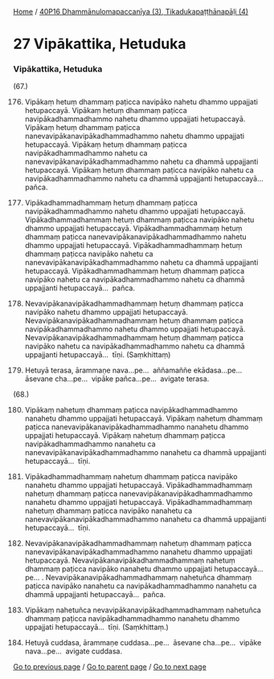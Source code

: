 
[Home](/) / [40P16 Dhammānulomapaccanīya (3), Tikadukapaṭṭhānapāḷi (4)](/tipitaka/40P16.md)

# 27 Vipākattika, Hetuduka

### Vipākattika, Hetuduka

(67.)

176. Vipākaṃ hetuṃ dhammaṃ paṭicca navipāko nahetu dhammo uppajjati hetupaccayā. Vipākaṃ hetuṃ dhammaṃ paṭicca navipākadhammadhammo nahetu dhammo uppajjati hetupaccayā. Vipākaṃ hetuṃ dhammaṃ paṭicca nanevavipākanavipākadhammadhammo nahetu dhammo uppajjati hetupaccayā. Vipākaṃ hetuṃ dhammaṃ paṭicca navipākadhammadhammo nahetu ca nanevavipākanavipākadhammadhammo nahetu ca dhammā uppajjanti hetupaccayā. Vipākaṃ hetuṃ dhammaṃ paṭicca navipāko nahetu ca navipākadhammadhammo nahetu ca dhammā uppajjanti hetupaccayā…  pañca.

177. Vipākadhammadhammaṃ hetuṃ dhammaṃ paṭicca navipākadhammadhammo nahetu dhammo uppajjati hetupaccayā. Vipākadhammadhammaṃ hetuṃ dhammaṃ paṭicca navipāko nahetu dhammo uppajjati hetupaccayā. Vipākadhammadhammaṃ hetuṃ dhammaṃ paṭicca nanevavipākanavipākadhammadhammo nahetu dhammo uppajjati hetupaccayā. Vipākadhammadhammaṃ hetuṃ dhammaṃ paṭicca navipāko nahetu ca nanevavipākanavipākadhammadhammo nahetu ca dhammā uppajjanti hetupaccayā. Vipākadhammadhammaṃ hetuṃ dhammaṃ paṭicca navipāko nahetu ca navipākadhammadhammo nahetu ca dhammā uppajjanti hetupaccayā…  pañca.

178. Nevavipākanavipākadhammadhammaṃ hetuṃ dhammaṃ paṭicca navipāko nahetu dhammo uppajjati hetupaccayā. Nevavipākanavipākadhammadhammaṃ hetuṃ dhammaṃ paṭicca navipākadhammadhammo nahetu dhammo uppajjati hetupaccayā. Nevavipākanavipākadhammadhammaṃ hetuṃ dhammaṃ paṭicca navipāko nahetu ca navipākadhammadhammo nahetu ca dhammā uppajjanti hetupaccayā…  tīṇi. (Saṃkhittaṃ)

179. Hetuyā terasa, ārammaṇe nava…pe…  aññamaññe ekādasa…pe…  āsevane cha…pe…  vipāke pañca…pe…  avigate terasa.

(68.)

180. Vipākaṃ nahetuṃ dhammaṃ paṭicca navipākadhammadhammo nanahetu dhammo uppajjati hetupaccayā. Vipākaṃ nahetuṃ dhammaṃ paṭicca nanevavipākanavipākadhammadhammo nanahetu dhammo uppajjati hetupaccayā. Vipākaṃ nahetuṃ dhammaṃ paṭicca navipākadhammadhammo nanahetu ca nanevavipākanavipākadhammadhammo nanahetu ca dhammā uppajjanti hetupaccayā…  tīṇi.

181. Vipākadhammadhammaṃ nahetuṃ dhammaṃ paṭicca navipāko nanahetu dhammo uppajjati hetupaccayā. Vipākadhammadhammaṃ nahetuṃ dhammaṃ paṭicca nanevavipākanavipākadhammadhammo nanahetu dhammo uppajjati hetupaccayā. Vipākadhammadhammaṃ nahetuṃ dhammaṃ paṭicca navipāko nanahetu ca nanevavipākanavipākadhammadhammo nanahetu ca dhammā uppajjanti hetupaccayā…  tīṇi.

182. Nevavipākanavipākadhammadhammaṃ nahetuṃ dhammaṃ paṭicca nanevavipākanavipākadhammadhammo nanahetu dhammo uppajjati hetupaccayā. Nevavipākanavipākadhammadhammaṃ nahetuṃ dhammaṃ paṭicca navipāko nanahetu dhammo uppajjati hetupaccayā…pe… . Nevavipākanavipākadhammadhammaṃ nahetuñca dhammaṃ paṭicca navipāko nanahetu ca navipākadhammadhammo nanahetu ca dhammā uppajjanti hetupaccayā…  pañca.

183. Vipākaṃ nahetuñca nevavipākanavipākadhammadhammaṃ nahetuñca dhammaṃ paṭicca navipākadhammadhammo nanahetu dhammo uppajjati hetupaccayā…  tīṇi. (Saṃkhittaṃ.)

184. Hetuyā cuddasa, ārammaṇe cuddasa…pe…  āsevane cha…pe…  vipāke nava…pe…  avigate cuddasa.

[Go to previous page](/tipitaka/40P16/26.md) / [Go to parent page](/tipitaka/40P16/0.md) / [Go to next page](/tipitaka/40P16/28.md)


